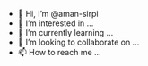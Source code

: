 - 👋 Hi, I’m @aman-sirpi
- 👀 I’m interested in ...
- 🌱 I’m currently learning ...
- 💞️ I’m looking to collaborate on ...
- 📫 How to reach me ...

<!---
aman-sirpi/aman-sirpi is a ✨ special ✨ repository because its `README.md` (this file) appears on your GitHub profile.
You can click the Preview link to take a look at your changes.
--->
